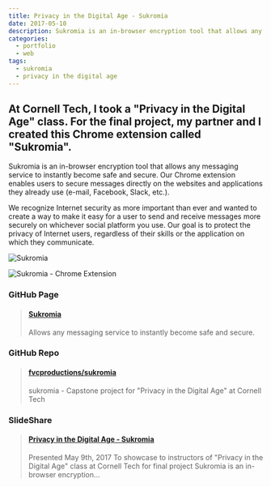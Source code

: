 ```yaml
---
title: Privacy in the Digital Age - Sukromia
date: 2017-05-10
description: Sukromia is an in-browser encryption tool that allows any messaging service to instantly become safe and secure.
categories:
  - portfolio
  - web
tags:
  - sukromia
  - privacy in the digital age
---
```


## At Cornell Tech, I took a "Privacy in the Digital Age" class. For the final project, my partner and I created this Chrome extension called "Sukromia".

Sukromia is an in-browser encryption tool that allows any messaging service to instantly become safe and secure. Our Chrome extension enables users to secure messages directly on the websites and applications they already use (e-mail, Facebook, Slack, etc.).

We recognize Internet security as more important than ever and wanted to create a way to make it easy for a user to send and receive messages more securely on whichever social platform you use. Our goal is to protect the privacy of Internet users, regardless of their skills or the application on which they communicate.

![Sukromia](https://github.com/fvcproductions/sukromia/blob/master/src/img/logo.png?raw=true)

![Sukromia - Chrome Extension](https://i.imgur.com/oFcezbj.png)

### GitHub Page

<blockquote class="embedly-card"><h4><a href="https://fvcproductions.github.io/sukromia/#/">Sukromia</a></h4><p>Allows any messaging service to instantly become safe and secure.</p></blockquote>
<script async src="//cdn.embedly.com/widgets/platform.js" charset="UTF-8"></script>

### GitHub Repo

<blockquote class="embedly-card"><h4><a href="https://github.com/fvcproductions/sukromia">fvcproductions/sukromia</a></h4><p>sukromia - Capstone project for "Privacy in the Digital Age" at Cornell Tech</p></blockquote>
<script async src="//cdn.embedly.com/widgets/platform.js" charset="UTF-8"></script>

### SlideShare

<blockquote class="embedly-card"><h4><a href="https://www.slideshare.net/FVCproductions/privacy-in-the-digital-age-sukromia">Privacy in the Digital Age - Sukromia</a></h4><p>Presented May 9th, 2017 To showcase to instructors of "Privacy in the Digital Age" class at Cornell Tech for final project Sukromia is an in-browser encryption...</p></blockquote>
<script async src="//cdn.embedly.com/widgets/platform.js" charset="UTF-8"></script>
